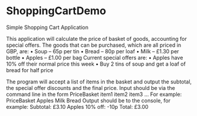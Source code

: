 # ShoppingCartDemo
Simple Shopping Cart Application

This application will calculate the price of basket of goods, accounting for special offers. The goods that can be purchased, which are all priced in GBP, are:
•	Soup – 65p per tin
•	Bread – 80p per loaf
•	Milk – £1.30 per bottle
•	Apples – £1.00 per bag Current special offers are:
•	Apples have 10% off their normal price this week
•	Buy 2 tins of soup and get a loaf of bread for half price

The program will accept a list of items in the basket and output the subtotal, the special offer discounts and the final price.
Input should be via the command line in the form PriceBasket item1 item2 item3 …
For example: PriceBasket Apples Milk Bread
Output should be to the console, for example:
Subtotal: £3.10 Apples 10% off: -10p Total: £3.00
